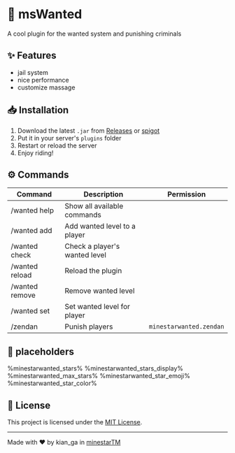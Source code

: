 # 🏹 msWanted

A cool plugin for the wanted system and punishing criminals

## ✨ Features

- jail system 
- nice performance
- customize massage

## 📥 Installation

1. Download the latest `.jar` from [Releases](https://github.com/amirreza-83/HorsePlus/releases/tag/Alpha) or [spigot](https://www.spigotmc.org/resources/horse-plus-spawn-a-rideable-horse-anytime-1-8-1-21-8.127364/)
2. Put it in your server's `plugins` folder
3. Restart or reload the server
4. Enjoy riding!

## ⚙️ Commands

| Command         | Description                  | Permission         |
|-----------------|------------------------------|--------------------|
| /wanted help    | Show all available commands  |
| /wanted add     | Add wanted level to a player |
| /wanted check   | Check a player's wanted level|  
| /wanted reload  | Reload the plugin            |  
| /wanted remove  | Remove wanted level          |   
| /wanted set     | Set wanted level for player  | 
| /zendan         | Punish players               | `minestarwanted.zendan` |


## 🎫 placeholders

%minestarwanted_stars%
%minestarwanted_stars_display%
%minestarwanted_max_stars%
%minestarwanted_star_emoji%
%minestarwanted_star_color%



## 📄 License

This project is licensed under the [MIT License](LICENSE).

---

Made with ❤️ by kian_ga in [minestarTM](https://minestar.top)

